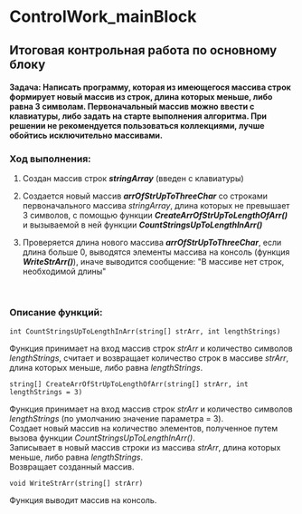 # ControlWork_mainBlock
## Итоговая контрольная работа по основному блоку

#### Задача: Написать программу, которая из имеющегося массива строк формирует новый массив из строк, длина которых меньше, либо равна 3 символам. Первоначальный массив можно ввести с клавиатуры, либо задать на старте выполнения алгоритма. При решении не рекомендуется пользоваться коллекциями, лучше обойтись исключительно массивами.

### Ход выполнения:
1. Создан массив строк **_stringArray_** (введен с клавиатуры)

2. Создается новый массив **_arrOfStrUpToThreeChar_** со строками первоначального массива *stringArray*, длина которых не превышает 3 символов, с помощью функции **_СreateArrOfStrUpToLengthOfArr()_** и вызываемой в ней функции **_CountStringsUpToLengthInArr()_**

3. Проверяется длина нового массива **_arrOfStrUpToThreeChar_**, если длина больше 0, выводятся элементы массива на консоль (функция **_WriteStrArr()_**),
иначе выводится сообщение: "В массиве нет строк, необходимой длины"

<br>

### Описание функций:

```
int CountStringsUpToLengthInArr(string[] strArr, int lengthStrings)
```
Функция принимает на вход массив строк *strArr* и количество символов *lengthStrings*, считает и возвращает количество строк в массиве *strArr*, длина которых меньше, либо равна *lengthStrings*.
```
string[] СreateArrOfStrUpToLengthOfArr(string[] strArr, int lengthStrings = 3)
```
Функция принимает на вход массив строк *strArr* и количество символов *lengthStrings* (по умолчанию значение параметра = 3).  
Создает новый массив на количество элементов, полученное путем вызова функции *CountStringsUpToLengthInArr()*.   
Записывает в новый массив строки из массива *strArr*, длина которых меньше, либо равна *lengthStrings*.  
Возвращает созданный массив.
```
void WriteStrArr(string[] strArr)
```
Функция выводит массив на консоль.